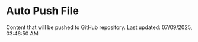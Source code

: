# Auto Push File

Content that will be pushed to GitHub repository.
Last updated: 07/09/2025, 03:46:50 AM